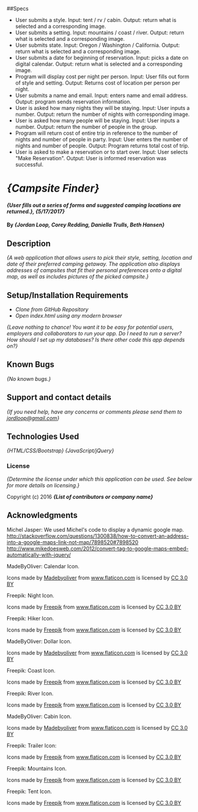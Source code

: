 ##Specs
* User submits a style.
  Input: tent / rv / cabin.
  Output: return what is selected and a corresponding image.
* User submits a setting.
  Input: mountains / coast / river.
  Output: return what is selected and a corresponding image.
* User submits state.
  Input: Oregon / Washington / California.
  Output: return what is selected and a corresponding image.
* User submits a date for beginning of reservation.
  Input: picks a date on digital calendar.
  Output: return what is selected and a corresponding image.
* Program will display cost per night per person.
  Input: User fills out form of style and setting.
  Output: Returns cost of location per person per night.
* User submits a name and email.
  Input: enters name and email address.
  Output: program sends reservation information.
* User is asked how many nights they will be staying.
  Input: User inputs a number.
  Output: return the number of nights with corresponding image.
* User is asked how many people will be staying.
  Input: User inputs a number.
  Output: return the number of people in the group.
* Program will return cost of entire trip in reference to the number of nights and number of people in party.
  Input: User enters the number of nights and number of people.
  Output: Program returns total cost of trip.
* User is asked to make a reservation or to start over.
  Input: User selects "Make Reservation".
  Output: User is informed reservation was successful.

# _{Campsite Finder}_

#### _{User fills out a series of forms and suggested camping locations are returned.}, {5/17/2017}_

#### By _**{Jordan Loop, Corey Redding, Daniella Trulls, Beth Hansen}**_

## Description

_{A web application that allows users to pick their style, setting, location and date of their preferred camping getaway. The application also displays addresses of campsites that fit their personal preferences onto a digital map, as well as includes pictures of the picked campsite.}_

## Setup/Installation Requirements

* _Clone from GitHub Repository_
* _Open index.html using any modern browser_

_{Leave nothing to chance! You want it to be easy for potential users, employers and collaborators to run your app. Do I need to run a server? How should I set up my databases? Is there other code this app depends on?}_

## Known Bugs

_{No known bugs.}_

## Support and contact details

_{If you need help, have any concerns or comments please send them to jordloop@gmail.com}_

## Technologies Used

_{HTML/CSS/Bootstrap}_
_{JavaScript/jQuery}_

### License

*{Determine the license under which this application can be used.  See below for more details on licensing.}*

Copyright (c) 2016 **_{List of contributors or company name}_**


## Acknowledgments

Michel Jasper:
We used Michel's code to display a dynamic google map.
http://stackoverflow.com/questions/1300838/how-to-convert-an-address-into-a-google-maps-link-not-map/7898520#7898520
http://www.mikedoesweb.com/2012/convert-tag-to-google-maps-embed-automatically-with-jquery/

MadeByOliver:
Calendar Icon.
<div>Icons made by <a href="http://www.flaticon.com/authors/madebyoliver" title="Madebyoliver">Madebyoliver</a> from <a href="http://www.flaticon.com" title="Flaticon">www.flaticon.com</a> is licensed by <a href="http://creativecommons.org/licenses/by/3.0/" title="Creative Commons BY 3.0" target="blank">CC 3.0 BY</a></div>

Freepik:
Night Icon.
<div>Icons made by <a href="http://www.freepik.com" title="Freepik">Freepik</a> from <a href="http://www.flaticon.com" title="Flaticon">www.flaticon.com</a> is licensed by <a href="http://creativecommons.org/licenses/by/3.0/" title="Creative Commons BY 3.0" target="blank">CC 3.0 BY</a></div>

Freepik:
Hiker Icon.
<div>Icons made by <a href="http://www.freepik.com" title="Freepik">Freepik</a> from <a href="http://www.flaticon.com" title="Flaticon">www.flaticon.com</a> is licensed by <a href="http://creativecommons.org/licenses/by/3.0/" title="Creative Commons BY 3.0" target="blank">CC 3.0 BY</a></div>

MadeByOliver:
Dollar Icon.
<div>Icons made by <a href="http://www.flaticon.com/authors/madebyoliver" title="Madebyoliver">Madebyoliver</a> from <a href="http://www.flaticon.com" title="Flaticon">www.flaticon.com</a> is licensed by <a href="http://creativecommons.org/licenses/by/3.0/" title="Creative Commons BY 3.0" target="blank">CC 3.0 BY</a></div>

Freepik:
Coast Icon.
<div>Icons made by <a href="http://www.freepik.com" title="Freepik">Freepik</a> from <a href="http://www.flaticon.com" title="Flaticon">www.flaticon.com</a> is licensed by <a href="http://creativecommons.org/licenses/by/3.0/" title="Creative Commons BY 3.0" target="blank">CC 3.0 BY</a></div>

Freepik:
River Icon.
<div>Icons made by <a href="http://www.freepik.com" title="Freepik">Freepik</a> from <a href="http://www.flaticon.com" title="Flaticon">www.flaticon.com</a> is licensed by <a href="http://creativecommons.org/licenses/by/3.0/" title="Creative Commons BY 3.0" target="blank">CC 3.0 BY</a></div>

MadeByOliver:
Cabin Icon.
<div>Icons made by <a href="http://www.flaticon.com/authors/madebyoliver" title="Madebyoliver">Madebyoliver</a> from <a href="http://www.flaticon.com" title="Flaticon">www.flaticon.com</a> is licensed by <a href="http://creativecommons.org/licenses/by/3.0/" title="Creative Commons BY 3.0" target="blank">CC 3.0 BY</a></div>

Freepik:
Trailer Icon:
<div>Icons made by <a href="http://www.freepik.com" title="Freepik">Freepik</a> from <a href="http://www.flaticon.com" title="Flaticon">www.flaticon.com</a> is licensed by <a href="http://creativecommons.org/licenses/by/3.0/" title="Creative Commons BY 3.0" target="blank">CC 3.0 BY</a></div>

Freepik:
Mountains Icon.
<div>Icons made by <a href="http://www.freepik.com" title="Freepik">Freepik</a> from <a href="http://www.flaticon.com" title="Flaticon">www.flaticon.com</a> is licensed by <a href="http://creativecommons.org/licenses/by/3.0/" title="Creative Commons BY 3.0" target="blank">CC 3.0 BY</a></div>

Freepik:
Tent Icon.
<div>Icons made by <a href="http://www.freepik.com" title="Freepik">Freepik</a> from <a href="http://www.flaticon.com" title="Flaticon">www.flaticon.com</a> is licensed by <a href="http://creativecommons.org/licenses/by/3.0/" title="Creative Commons BY 3.0" target="blank">CC 3.0 BY</a></div>
